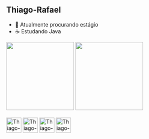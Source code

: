 ## Thiago-Rafael

- 🎃 Atualmente procurando estágio
- ☕ Estudando Java

<div>
 <img height="180em" src="https://github-readme-stats.vercel.app/api?username=ThiagoRafael-lin&theme=gruvbox&show_icons=true"/>
 <img height="180em" src="https://github-readme-stats.vercel.app/api/top-langs/?username=ThiagoRafael-lin&layout=compact&theme=gruvbox" />
</div>

<div style="display: inline_blick"><br>
 <img align="center" alt="Thiago-Java" height="40" src="https://cdn.jsdelivr.net/gh/devicons/devicon/icons/java/java-original.svg" />
 <img align="center" alt="Thiago-HTML" height="40" src="https://cdn.jsdelivr.net/gh/devicons/devicon/icons/html5/html5-original.svg" />
 <img align="center" alt="Thiago-CSS" height="40" src="https://cdn.jsdelivr.net/gh/devicons/devicon/icons/css3/css3-original.svg" />  
 <img align="center" alt="Thiago-CSS" height="40" src="https://cdn.jsdelivr.net/gh/devicons/devicon/icons/csharp/csharp-original.svg" /> 
</div>






